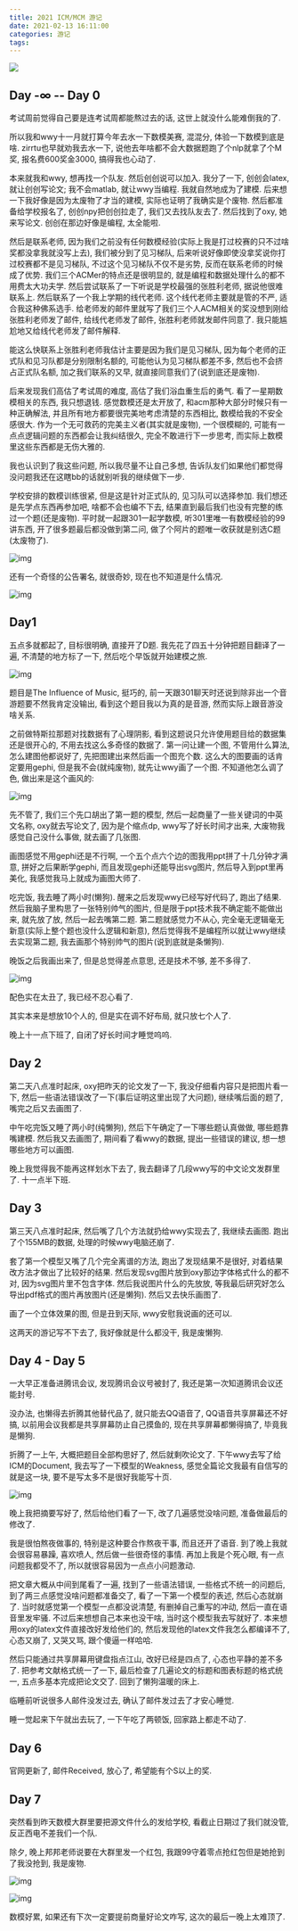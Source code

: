 ```yaml
---
title: 2021 ICM/MCM 游记
date: 2021-02-13 16:11:00
categories: 游记
tags:
---
```


![](/img/2021ICM-MCM-travel-notes/fm.png.webp)

## Day -∞ -- Day 0

考试周前觉得自己要是连考试周都能熬过去的话, 这世上就没什么能难倒我的了.



<!--more-->

所以我和wwy十一月就打算今年去水一下数模美赛, 混混分, 体验一下数模到底是啥. zirrtu也早就劝我去水一下, 说他去年啥都不会大数据题跑了个nlp就拿了个M奖, 报名费600奖金3000, 搞得我也心动了.

本来就我和wwy, 想再找一个队友. 然后创创说可以加入. 我分了一下, 创创会latex, 就让创创写论文; 我不会matlab, 就让wwy当编程. 我就自然地成为了建模. 后来想一下我好像是因为太废物了才当的建模, 实际也证明了我确实是个废物. 然后都准备给学校报名了, 创创npy把创创拉走了, 我们又去找队友去了. 然后找到了oxy, 她来写论文. 创创在那边好像是编程, 太全能啦.

然后是联系老师, 因为我们之前没有任何数模经验(实际上我是打过校赛的只不过啥奖都没拿我就没写上去), 我们被分到了见习梯队, 后来听说好像即使没拿奖说你打过校赛都不是见习梯队, 不过这个见习梯队不仅不是劣势, 反而在联系老师的时候成了优势. 我们三个ACMer的特点还是很明显的, 就是编程和数据处理什么的都不用费太大功夫学. 然后尝试联系了一下听说是学校最强的张胜利老师, 据说他很难联系上. 然后联系了一个我上学期的线代老师. 这个线代老师主要就是管的不严, 适合我这种佛系选手. 给老师发的邮件里就写了我们三个人ACM相关的奖没想到刚给张胜利老师发了邮件, 给线代老师发了邮件, 张胜利老师就发邮件同意了. 我只能尴尬地又给线代老师发了邮件解释.

能这么快联系上张胜利老师我估计主要是因为我们是见习梯队, 因为每个老师的正式队和见习队都是分别限制名额的, 可能他认为见习梯队都差不多, 然后也不会挤占正式队名额, 加之我们联系的又早, 就直接同意我们了(说到底还是废物). 

后来发现我们高估了考试周的难度, 高估了我们浴血重生后的勇气. 看了一星期数模相关的东西, 我只想退钱. 感觉数模还是太开放了, 和acm那种大部分时候只有一种正确解法, 并且所有地方都要很完美地考虑清楚的东西相比, 数模给我的不安全感很大. 作为一个无可救药的完美主义者(其实就是废物), 一个很模糊的, 可能有一点点逻辑问题的东西都会让我纠结很久, 完全不敢进行下一步思考, 而实际上数模里这些东西都是无伤大雅的. 

我也认识到了我这些问题, 所以我尽量不让自己多想, 告诉队友们如果他们都觉得没问题我还在这瞎bb的话就别听我的继续做下一步. 

学校安排的数模训练很紧, 但是这是针对正式队的, 见习队可以选择参加. 我们想还是先学点东西再参加吧, 啥都不会也编不下去, 结果直到最后我们也没有完整的练过一个题(还是废物). 平时就一起跟301一起学数模, 听301里唯一有数模经验的99讲东西, 开了很多题最后都没做到第二问, 做了个阿片的题唯一收获就是别选C题(太废物了).

![img](/img/2021ICM-MCM-travel-notes/a.png.webp)

还有一个奇怪的公告署名, 就很奇妙, 现在也不知道是什么情况.

![img](/img/2021ICM-MCM-travel-notes/b.png.webp)

## Day1

五点多就都起了, 目标很明确, 直接开了D题. 我先花了四五十分钟把题目翻译了一遍, 不清楚的地方标了一下, 然后吃个早饭就开始建模之旅.

![img](/img/2021ICM-MCM-travel-notes/QQ图片20210213114536.png.webp)

题目是The Influence of Music, 挺巧的, 前一天跟301聊天时还说到除非出一个音游题要不然我肯定没输出, 看到这个题目我以为真的是音游, 然而实际上跟音游没啥关系.

之前做特斯拉那题对找数据有了心理阴影, 看到这题说只允许使用题目给的数据集还是很开心的, 不用去找这么多奇怪的数据了. 第一问让建一个图, 不管用什么算法, 怎么建图他都说好了, 先把图建出来然后画一个图充个数. 这么大的图要画的话肯定要用gephi, 但是我不会(就纯废物), 就先让wwy画了一个图. 不知道他怎么调了色, 做出来是这个画风的:

![img](/img/2021ICM-MCM-travel-notes/c.jpg.webp)

先不管了, 我们三个先口胡出了第一题的模型, 然后一起商量了一些关键词的中英文名称, oxy就去写论文了, 因为是个缩点dp, wwy写了好长时间才出来, 大废物我感觉自己没什么事做, 就去画了几张图.

画图感觉不用gephi还是不行啊, 一个五个点六个边的图我用ppt拼了十几分钟才满意, 拼好之后果断学gephi, 而且发现gephi还能导出svg图片, 然后导入到ppt里再美化, 我感觉我马上就成为画图大师了.

吃完饭, 我去睡了两小时(懒狗). 醒来之后发现wwy已经写好代码了, 跑出了结果. 然后我脑子里构思了一张特别帅气的图片, 但是限于ppt技术我不确定能不能做出来, 就先放了放, 然后一起去嘴第二题. 第二题就感觉力不从心, 完全毫无逻辑毫无新意(实际上整个题也没什么逻辑和新意), 然后觉得我不是编程所以就让wwy继续去实现第二题, 我去画那个特别帅气的图片(说到底就是条懒狗).

晚饭之后我画出来了, 但是总觉得差点意思, 还是技术不够, 差不多得了.

![img](/img/2021ICM-MCM-travel-notes/top7.png.webp)

配色实在太丑了, 我已经不忍心看了.

其实本来是想放10个人的, 但是实在调不好布局, 就只放七个人了.

晚上十一点下班了, 自闭了好长时间才睡觉呜呜.

## Day 2

第二天八点准时起床, oxy把昨天的论文发了一下, 我没仔细看内容只是把图片看一下, 然后一些语法错误改了一下(事后证明这里出现了大问题), 继续嘴后面的题了, 嘴完之后又去画图了.

中午吃完饭又睡了两小时(纯懒狗), 然后下午确定了一下哪些题认真做做, 哪些题靠嘴建模. 然后我又去画图了, 期间看了看wwy的数据, 提出一些错误的建议, 想一想哪些地方可以画图.

晚上我觉得我不能再这样划水下去了, 我去翻译了几段wwy写的中文论文发群里了. 十一点半下班.



## Day 3

第三天八点准时起床, 然后嘴了几个方法就扔给wwy实现去了, 我继续去画图. 跑出了个155MB的数据, 处理的时候wwy电脑还崩了. 

套了第一个模型又嘴了几个完全离谱的方法, 跑出了发现结果不是很好, 对着结果改方法才做出了比较好的结果. 然后发现svg图片放到oxy那边字体格式什么的都不对, 因为svg图片里不包含字体. 然后我说图片什么的先放放, 等我最后研究好怎么导出pdf格式的图片再放图片(还是懒狗). 然后又去快乐画图了.

画了一个立体效果的图, 但是丑到天际, wwy安慰我说画的还可以.

这两天的游记写不下去了, 我好像就是什么都没干, 我是废懒狗.



## Day 4 - Day 5

一大早正准备进腾讯会议, 发现腾讯会议号被封了, 我还是第一次知道腾讯会议还能封号.

 没办法, 也懒得去折腾其他替代品了, 就只能去QQ语音了, QQ语音共享屏幕还不好搞, 以前用会议我都是共享屏幕防止自己摸鱼的,  现在共享屏幕都懒得搞了, 毕竟我是懒狗.

折腾了一上午, 大概把题目全部构思好了, 然后就剩吹论文了. 下午wwy去写了给ICM的Document, 我去写了一下模型的Weakness, 感觉全篇论文我最有自信写的就是这一块, 要不是写太多不是很好我能写十页.

![img](/img/2021ICM-MCM-travel-notes/d.png.webp)



晚上我把摘要写好了, 然后给他们看了一下, 改了几遍感觉没啥问题, 准备做最后的修改了.

我是很怕熬夜做事的, 特别是这种要合作熬夜干事, 而且还开了语音. 到了晚上我就会很容易暴躁, 喜欢喷人, 然后做一些很奇怪的事情. 再加上我是个死心眼, 有一点问题我都受不了, 所以就很容易因为一点点小问题激动.

把文章大概从中间到尾看了一遍, 找到了一些语法错误, 一些格式不统一的问题后, 到了两三点感觉没啥问题都准备交了, 看了一下第一个模型的表述, 然后心态就崩了. 当时就感觉第一个模型一点都没说清楚, 有删掉自己重写的冲动, 然后一直在语音里发牢骚. 不过后来想想自己本来也没干啥, 当时这个模型我去写就好了. 本来想用oxy的latex文件直接改好发给他们的, 然后发现他的latex文件我怎么都编译不了, 心态又崩了, 又哭又骂, 跟个傻逼一样哈哈.

然后只能通过共享屏幕用键盘指点江山, 改好已经是四点了, 心态也平静的差不多了. 把参考文献格式统一了一下, 最后检查了几遍论文的标题和图表标题的格式统一, 五点多基本完成把论文交了. 回到了懒狗温暖的床上.

临睡前听说很多人邮件没发过去, 确认了邮件发过去了才安心睡觉.

睡一觉起来下午就出去玩了, 一下午吃了两顿饭, 回家路上都走不动了.

## Day 6

官网更新了, 邮件Received, 放心了, 希望能有个S以上的奖.



## Day 7

突然看到昨天数模大群里要把源文件什么的发给学校, 看截止日期过了我们就没管, 反正西电不差我们一个队.

除夕, 晚上邦邦老师说要在大群里发一个红包, 我跟99守着零点抢红包但是她抢到了我没抢到, 我是废物.

![img](/img/2021ICM-MCM-travel-notes/aa.png.webp)

![img](/img/2021ICM-MCM-travel-notes/ab.png.webp)

数模好累, 如果还有下次一定要提前商量好论文咋写, 这次的最后一晚上太难顶了.
